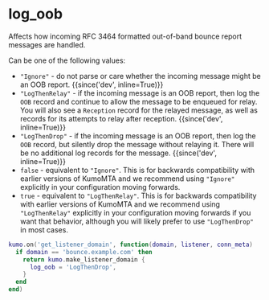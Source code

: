 # log_oob

Affects how incoming RFC 3464 formatted out-of-band bounce report messages are
handled.

Can be one of the following values:

 * `"Ignore"` - do not parse or care whether the incoming message might
   be an OOB report. {{since('dev', inline=True)}}
 * `"LogThenRelay"` - if the incoming message is an OOB report, then
   log the `OOB` record and continue to allow the message to be
   enqueued for relay.  You will also see a `Reception` record for the relayed
   message, as well as records for its attempts to relay after reception.
   {{since('dev', inline=True)}}
 * `"LogThenDrop"` - if the incoming message is an OOB report, then log
   the `OOB` record, but silently drop the message without relaying it.
   There will be no additional log records for the message.
   {{since('dev', inline=True)}}
 * `false` - equivalent to `"Ignore"`.  This is for backwards compatibility
   with earlier versions of KumoMTA and we recommend using `"Ignore"` explicitly
   in your configuration moving forwards.
 * `true` - equivalent to `"LogThenRelay"`.  This is for backwards compatibility
   with earlier versions of KumoMTA and we recommend using `"LogThenRelay"`
   explicitly in your configuration moving forwards if you want that behavior,
   although you will likely prefer to use `"LogThenDrop"` in most cases.

```lua
kumo.on('get_listener_domain', function(domain, listener, conn_meta)
  if domain == 'bounce.example.com' then
    return kumo.make_listener_domain {
      log_oob = 'LogThenDrop',
    }
  end
end)
```

